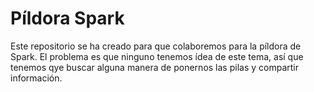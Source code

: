 # Píldora Spark

Este repositorio se ha creado para que colaboremos para la píldora de Spark.
El problema es que ninguno tenemos ídea de este tema, así que tenemos qye buscar alguna manera de ponernos las pilas y compartir información.

